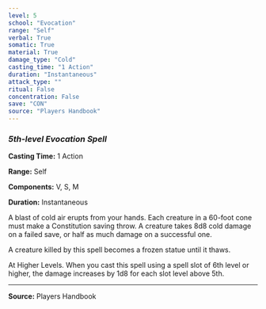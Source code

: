 ```yaml
---
level: 5
school: "Evocation"
range: "Self"
verbal: True
somatic: True
material: True
damage_type: "Cold"
casting_time: "1 Action"
duration: "Instantaneous"
attack_type: ""
ritual: False
concentration: False
save: "CON"
source: "Players Handbook"
---
```


### *5th-level Evocation Spell*

**Casting Time:** 1 Action

**Range:** Self

**Components:** V, S, M

**Duration:** Instantaneous

A blast of cold air erupts from your hands. Each creature in a 60-foot cone must make a Constitution saving throw. A creature takes 8d8 cold damage on a failed save, or half as much damage on a successful one.
 
 A creature killed by this spell becomes a frozen statue until it thaws.
 
 At Higher Levels. When you cast this spell using a spell slot of 6th level or higher, the damage increases by 1d8 for each slot level above 5th.

---
**Source:** Players Handbook

